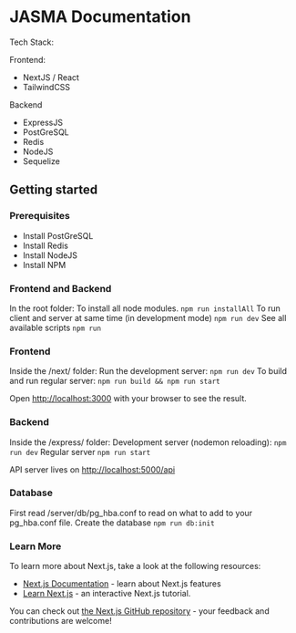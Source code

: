 # JASMA Documentation

Tech Stack:

Frontend:
- NextJS / React
- TailwindCSS

Backend
- ExpressJS
- PostGreSQL
- Redis
- NodeJS
- Sequelize

## Getting started

### Prerequisites

- Install PostGreSQL
- Install Redis
- Install NodeJS
- Install NPM

### Frontend and Backend

In the root folder:
To install all node modules. 
`npm run installAll` 
To run client and server at same time (in development mode)
`npm run dev`
See all available scripts
`npm run`

### Frontend

Inside the /next/ folder:
Run the development server:
`npm run dev`
To build and run regular server:
`npm run build && npm run start`

Open [http://localhost:3000](http://localhost:3000) with your browser to see the result.

### Backend

Inside the /express/ folder:
Development server (nodemon reloading):
`npm run dev`
Regular server
`npm run start`

API server lives on [http://localhost:5000/api](http://localhost:5000/api)

### Database

First read /server/db/pg_hba.conf to read on what to add to your pg_hba.conf file.
Create the database
`npm run db:init`

<!-- To populate the database with 10 fake users
`npm run resetAndPopulateUsers normal 10` -->

### Learn More

To learn more about Next.js, take a look at the following resources:

- [Next.js Documentation](https://nextjs.org/docs) - learn about Next.js features
- [Learn Next.js](https://nextjs.org/learn) - an interactive Next.js tutorial.

You can check out [the Next.js GitHub repository](https://github.com/vercel/next.js/) - your feedback and contributions are welcome!
